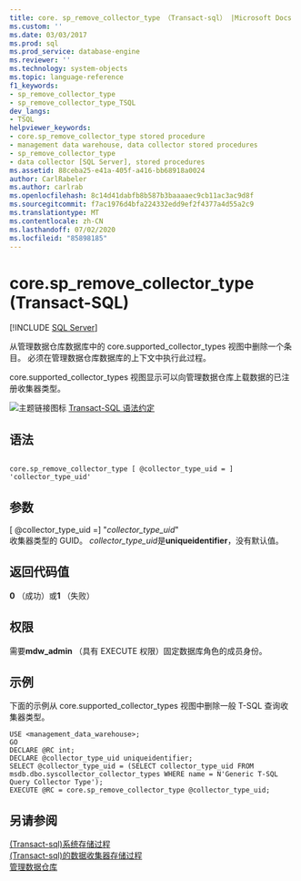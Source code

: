 ```yaml
---
title: core. sp_remove_collector_type （Transact-sql） |Microsoft Docs
ms.custom: ''
ms.date: 03/03/2017
ms.prod: sql
ms.prod_service: database-engine
ms.reviewer: ''
ms.technology: system-objects
ms.topic: language-reference
f1_keywords:
- sp_remove_collector_type
- sp_remove_collector_type_TSQL
dev_langs:
- TSQL
helpviewer_keywords:
- core.sp_remove_collector_type stored procedure
- management data warehouse, data collector stored procedures
- sp_remove_collector_type
- data collector [SQL Server], stored procedures
ms.assetid: 88ceba25-e41a-405f-a416-bb68918a0024
author: CarlRabeler
ms.author: carlrab
ms.openlocfilehash: 8c14d41dabfb8b587b3baaaaec9cb11ac3ac9d8f
ms.sourcegitcommit: f7ac1976d4bfa224332edd9ef2f4377a4d55a2c9
ms.translationtype: MT
ms.contentlocale: zh-CN
ms.lasthandoff: 07/02/2020
ms.locfileid: "85898185"
---
```

# <a name="coresp_remove_collector_type-transact-sql"></a>core.sp_remove_collector_type (Transact-SQL)
[!INCLUDE [SQL Server](../../includes/applies-to-version/sqlserver.md)]

  从管理数据仓库数据库中的 core.supported_collector_types 视图中删除一个条目。 必须在管理数据仓库数据库的上下文中执行此过程。  
  
 core.supported_collector_types 视图显示可以向管理数据仓库上载数据的已注册收集器类型。  
  
 ![主题链接图标](../../database-engine/configure-windows/media/topic-link.gif "“主题链接”图标") [Transact-SQL 语法约定](../../t-sql/language-elements/transact-sql-syntax-conventions-transact-sql.md)  
  
## <a name="syntax"></a>语法  
  
```  
  
core.sp_remove_collector_type [ @collector_type_uid = ] 'collector_type_uid'  
```  
  
## <a name="arguments"></a>参数  
 [ @collector_type_uid =] "*collector_type_uid*"  
 收集器类型的 GUID。 *collector_type_uid*是**uniqueidentifier**，没有默认值。  
  
## <a name="return-code-values"></a>返回代码值  
 **0** （成功）或**1** （失败）  
  
## <a name="permissions"></a>权限  
 需要**mdw_admin** （具有 EXECUTE 权限）固定数据库角色的成员身份。  
  
## <a name="examples"></a>示例  
 下面的示例从 core.supported_collector_types 视图中删除一般 T-SQL 查询收集器类型。  
  
```  
USE <management_data_warehouse>;  
GO  
DECLARE @RC int;  
DECLARE @collector_type_uid uniqueidentifier;  
SELECT @collector_type_uid = (SELECT collector_type_uid FROM msdb.dbo.syscollector_collector_types WHERE name = N'Generic T-SQL Query Collector Type');  
EXECUTE @RC = core.sp_remove_collector_type @collector_type_uid;  
```  
  
## <a name="see-also"></a>另请参阅  
 [&#40;Transact-sql&#41;系统存储过程](../../relational-databases/system-stored-procedures/system-stored-procedures-transact-sql.md)   
 [&#40;Transact-sql&#41;的数据收集器存储过程](../../relational-databases/system-stored-procedures/data-collector-stored-procedures-transact-sql.md)   
 [管理数据仓库](../../relational-databases/data-collection/management-data-warehouse.md)  
  
  
